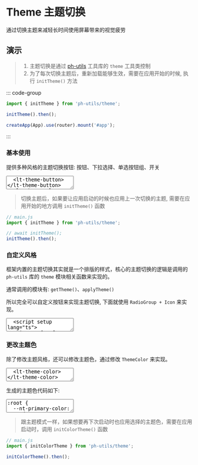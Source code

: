 # Theme 主题切换

通过切换主题来减轻长时间使用屏幕带来的视觉疲劳

## 演示

> 1. 主题切换是通过 [ph-utils](https://www.npmjs.com/package/ph-utils) 工具库的 `theme` 工具类控制
> 2. 为了每次切换主题后，重新加载能够生效，需要在应用开始的时候, 执行 `initTheme()` 方法

::: code-group

```js [main.ts]
import { initTheme } from 'ph-utils/theme';

initTheme().then();

createApp(App).use(router).mount('#app');
```

:::

<script setup>
  import {
    ThemeButton,
    ThemeSelect,
    ThemeSwitch,
    ThemeRadio,
    SunIcon,
    MoonIcon,
    ThemeDefaultIcon,
    Radio,
    RadioGroup,
    ThemeColor
  } from '../../src';
  import SourceCode from '../../src/app_components/SourceCode.vue'
  import { ref, watch, onMounted } from 'vue';

  const theme = ref('');
  const code = ref('');

  watch(theme, (val) => {
    import('ph-utils/theme').then((module) => {
      return module.applyTheme(val);
    })
  });

  onMounted(() => {
    import('ph-utils/theme').then((module) => {
      theme.value = module.getTheme();
    })
  })

  function handleColorChange() {
    const $style = document.getElementById('color-theme-style');
    if ($style != null) {
      let tmpCode = $style.innerHTML;
      tmpCode = tmpCode.replace('{', ' {\r\n  ').replaceAll(';', ';\r\n  ').replace('  }', '}')
      code.value = tmpCode;
    }
  }
</script>

### 基本使用

提供多种风格的主题切换按钮: 按钮、下拉选择、单选按钮组、开关

<ClientOnly>
  <CodePreview>
  <textarea lang="vue-html" v-pre>
  <lt-theme-button></lt-theme-button>
  <lt-theme-select class="ml-10"></lt-theme-select>
  <lt-theme-switch class="ml-10"></lt-theme-switch>
  <lt-theme-radio class="mt-15"></lt-theme-radio>
  </textarea>
  <template #preview>
    <ThemeButton></ThemeButton>
    <ThemeSelect class="ml-10"></ThemeSelect>
    <ThemeSwitch class="ml-10"></ThemeSwitch>
    <ThemeRadio class="mt-15"></ThemeRadio>
  </template>
  </CodePreview>
</ClientOnly>

> 切换主题后，如果要让应用启动的时候也应用上一次切换的主题, 需要在应用开始的地方调用 `initTheme()` 函数

```js
// main.js
import { initTheme } from 'ph-utils/theme';

// await initTheme();
initTheme().then();
```

### 自定义风格

框架内置的主题切换其实就是一个排版的样式，核心的主题切换的逻辑是调用的 `ph-utils` 库的 `theme` 模块相关函数来实现的。

通常调用的模块有: `getTheme()`、`applyTheme()`

所以完全可以自定义按钮来实现主题切换, 下面就使用 `RadioGroup + Icon` 来实现。

<ClientOnly>
  <CodePreview>
  <textarea lang="vue" v-pre>
  <script setup lang="ts">
    import { ref, watch } from 'vue';
    import { getTheme, applyTheme } from 'ph-utils/theme';
    // 获取当前主题
    const theme = ref(getTheme());
    // 主题改变时, 应用主题
    watch(theme, (val) => {
      applyTheme(val).then();
    });
  </script>
  <template>
    <lt-radio-group v-model="theme">
      <lt-radio value="auto" type="button">
        <lt-theme-default-icon></lt-theme-default-icon>
      </lt-radio>
      <lt-radio value="light" type="button">
        <lt-sun-icon></lt-sun-icon>
      </lt-radio>
      <lt-radio value="dark" type="button">
        <lt-moon-icon></lt-moon-icon>
      </lt-radio>
    </lt-radio-group>
  </template>
  </textarea>
  <template #preview>
  <RadioGroup v-model="theme">
    <Radio value="auto" type="button">
      <ThemeDefaultIcon></ThemeDefaultIcon>
    </Radio>
    <Radio value="light" type="button">
      <SunIcon></SunIcon>
    </Radio>
    <Radio value="dark" type="button">
      <MoonIcon></MoonIcon>
    </Radio>
  </RadioGroup>
  </template>
  </CodePreview>
</ClientOnly>

### 更改主题色

除了修改主题风格，还可以修改主题色，通过修改 `ThemeColor` 来实现。

<ClientOnly>
  <CodePreview>
  <textarea lang="vue-html" v-pre>
  <lt-theme-color></lt-theme-color>
  </textarea>
  <template #preview>
    <ThemeColor @change='handleColorChange'></ThemeColor>
  </template>
  </CodePreview>
</ClientOnly>

生成的主题色代码如下:

<ClientOnly>
<SourceCode :source-code="code"><textarea lang="css">
:root {
  --nt-primary-color: #722ed1;
  --nt-primary-color-light1: #9254de;
  --nt-primary-color-light2: #b37feb;
  --nt-primary-color-light3: #d3adf7;
  --nt-primary-color-light4: #efdbff;
  --nt-primary-color-light5: #f9f0ff;
  --nt-primary-color-dark1: #531dab;
}
</textarea></SourceCode>
</ClientOnly>

> 跟主题模式一样，如果想要再下次启动时也应用选择的主题色，需要在应用启动时，调用 `initColorTheme()` 函数

```js
// main.js
import { initColorTheme } from 'ph-utils/theme';

initColorTheme().then();
```
